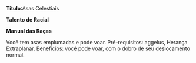 **Titulo**:Asas Celestiais

**Talento de Racial**

**Manual das Raças**

 Você tem asas emplumadas e pode voar. Pré-requisitos: aggelus, Herança Extraplanar. Benefícios: você pode voar, com o dobro de seu deslocamento normal.